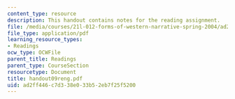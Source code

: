 ```yaml
---
content_type: resource
description: This handout contains notes for the reading assignment.
file: /media/courses/21l-012-forms-of-western-narrative-spring-2004/ad2ff446c7d338e033b52eb7f25f5200_handout09reng.pdf
file_type: application/pdf
learning_resource_types:
- Readings
ocw_type: OCWFile
parent_title: Readings
parent_type: CourseSection
resourcetype: Document
title: handout09reng.pdf
uid: ad2ff446-c7d3-38e0-33b5-2eb7f25f5200
---
```

